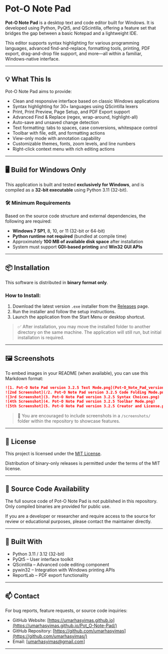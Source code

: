 # Pot-O Note Pad

**Pot-O Note Pad** is a desktop text and code editor built for Windows. It is developed using Python, PyQt5, and QScintilla, offering a feature set that bridges the gap between a basic Notepad and a lightweight IDE. 

This editor supports syntax highlighting for various programming languages, advanced find-and-replace, formatting tools, printing, PDF export, drag-and-drop file support, and more—all within a familiar, Windows-native interface.

---

## 💡 What This Is

Pot-O Note Pad aims to provide:

- Clean and responsive interface based on classic Windows applications
- Syntax highlighting for 30+ languages using QScintilla lexers
- Print, Print Preview, Page Setup, and PDF Export support
- Advanced Find & Replace (regex, wrap-around, highlight-all)
- Auto-save and unsaved change detection
- Text formatting: tabs to spaces, case conversions, whitespace control
- Toolbar with file, edit, and formatting actions
- View-only mode with annotation capability
- Customizable themes, fonts, zoom levels, and line numbers
- Right-click context menu with rich editing actions

---

## 🖥 Build for Windows Only

This application is built and tested **exclusively for Windows**, and is compiled as a **32-bit executable** using Python 3.11 (32-bit).

### 🛠 Minimum Requirements

Based on the source code structure and external dependencies, the following are required:

- **Windows 7 SP1**, 8, 10, or 11 (32-bit or 64-bit)
- **Python runtime not required** (bundled at compile time)
- Approximately **100 MB of available disk space** after installation
- System must support **GDI-based printing** and **Win32 GUI APIs**

---

## 📦 Installation

This software is distributed in **binary format only**.

### How to Install:

1. Download the latest version `.exe` installer from the [Releases](https://github.com/umarhasyimas/Pot_O-Note-Pad/releases) page.
2. Run the installer and follow the setup instructions.
3. Launch the application from the Start Menu or desktop shortcut.

> ✅ After installation, you may move the installed folder to another directory on the same machine. The application will still run, but initial installation is required.

---

## 🖼 Screenshots

To embed images in your README (when available), you can use this Markdown format:

```markdown
![1. Pot-O Note Pad version 3.2.5 Text Mode.png](Pot-O_Note_Pad_version_3.2.5_Text_Mode.png)
![2nd Screenshot](/2. Pot-O Note Pad version 3.2.5 Code Folding Mode.png)
![3rd Screenshot](3. Pot-O Note Pad version 3.2.5 Syntax Choices.png)
![4th Screenshot](4. Pot-O Note Pad version 3.2.5 Toolbar Mode.png)
![5th Screenshot](5. Pot-O Note Pad version 3.2.5 Creator and License.png)
```

> 📸 You are encouraged to include screenshots in a `/screenshots/` folder within the repository to showcase features.

---

## 📄 License

This project is licensed under the [MIT License](./LICENSE).

Distribution of binary-only releases is permitted under the terms of the MIT license.

---

## 🔐 Source Code Availability

The full source code of Pot-O Note Pad is not published in this repository. Only compiled binaries are provided for public use.

If you are a developer or researcher and require access to the source for review or educational purposes, please contact the maintainer directly.

---

## 🧰 Built With

- Python 3.11 / 3.12 (32-bit)
- PyQt5 – User interface toolkit
- QScintilla – Advanced code editing component
- pywin32 – Integration with Windows printing APIs
- ReportLab – PDF export functionality

---

## 📫 Contact

For bug reports, feature requests, or source code inquiries:

- GitHub Website: [https://umarhasyimas.github.io](https://umarhasyimas.github.io/Pot_O-Note-Pad/)
- GitHub Repository:
[https://github.com/umarhasyimas](https://github.com/umarhasyimas/) 
- Email: [umarhasyimas@gmail.com]

---
